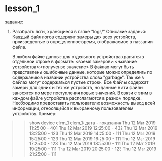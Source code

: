 # lesson_1
задание:
1. Разобрать логи, хранящиеся в папке "logs/"
Описание задания:
   Каждый файл логов содержит замеры для всех устройств, произведенные в определенное время, отображаемое в названии файла.
   
   В любом файле данные для отдельного устройства хранятся в отдельной строке в формате:
        <время замеров>:<название устройства>:<полученое значение>
  В файлах могут быть представлены ошибочные данные, которые можно определить по содержанию в названии устройства слова "garbage".
  Так же в файлах могут содержаться пустые строки.
  Все Файлы содержат замеры для одних и тех же устройств, но данные в эти файлы заносятся по мере поступления повых значений. В связи с этим в каждом файле устройства располагаются в разном порядке.
  Необходимо предоставить пользователю возможность вывод всей информации, относящейся к выбранному пользователем устройству.
  Пример:
  >> show device elem_1
  >> elem_1:
               дата          - показания
    Thu 12 Mar 2019 11:25:00 - 401
    Thu 12 Mar 2019 12:25:00 - 432
    Thu 12 Mar 2019 13:25:00 - 123
    Thu 12 Mar 2019 14:25:00 - 111
    Thu 12 Mar 2019 15:25:00 - 123
    Thu 12 Mar 2019 16:25:00 - 111
    Thu 12 Mar 2019 17:25:00 - 123
    Thu 12 Mar 2019 18:25:00 - 111
    Thu 12 Mar 2019 19:25:00 - 111
    Thu 12 Mar 2019 20:25:00 - 123
    Thu 12 Mar 2019 21:25:00 - 111
    
    
   >> 
   
